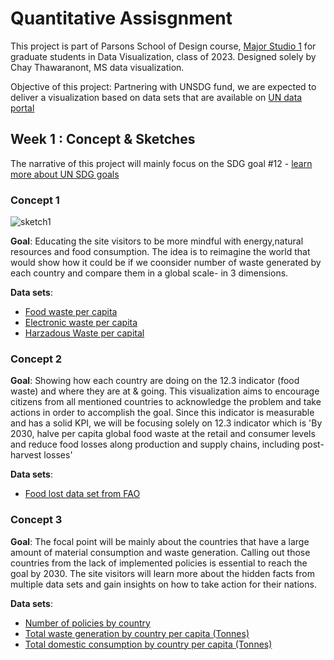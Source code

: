 
# Quantitative Assisgnment

This project is part of Parsons School of Design course, [Major Studio 1](https://courses.newschool.edu/courses/PGDV5200/3077/) for graduate students in Data Visualization, class of 2023. Designed solely by Chay Thawaranont, MS data visualization. 

 Objective of this project: Partnering with UNSDG fund,  we are expected to deliver a visualization based on data sets that are available on [UN data portal](https://unstats.un.org/sdgs/dataportal/database)

 

## Week 1 : Concept & Sketches 
The narrative of this project will mainly focus on the SDG goal #12 - 
[learn more about UN SDG goals](#)

### Concept 1 
![sketch1](https://github.com/Chayanitoey/MajorStudio1/blob/main/Quant%20Project/Concept%201/concept1Sketch.HEIC)

**Goal**: Educating the site visitors to be more mindful with energy,natural resources and food consumption. The idea is to reimagine the world that would show how it could be if we coonsider number of waste generated by each country and compare them in a global scale- in 3 dimensions. 

**Data sets**: 
- [Food waste per capita](#)
- [Electronic waste per capita](#)
- [Harzadous Waste per capital](#)

### Concept 2 
<inserting Image>

**Goal**: Showing how each country are doing on the 12.3 indicator (food waste) and where they are at & going. This visualization aims to encourage citizens from all mentioned countries to acknowledge the problem and take actions in order to accomplish the goal. 
Since this indicator is measurable and has a solid KPI, we will be focusing solely on 12.3 indicator which is 'By 2030, halve per capita global food waste at the retail and consumer levels and reduce food losses along production and supply chains, including post-harvest losses'

**Data sets**: 
- [Food lost data set from FAO](#)

### Concept 3 
<inserting Image>

**Goal**: The focal point will be mainly about the countries that have a large amount of material consumption and waste generation. Calling out those countries from the lack of implemented policies is essential to reach the goal by 2030. 
The site visitors will learn more about the hidden facts from multiple data sets and gain insights on how to take action for their nations. 

**Data sets**: 
- [Number of policies by country](#)
- [Total waste generation by country per capita (Tonnes)](#)
- [Total domestic consumption by country per capita (Tonnes)](#)
